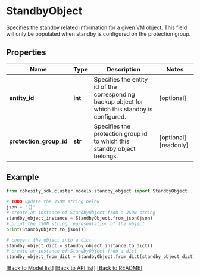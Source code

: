 # StandbyObject

Specifies the standby related information for a given VM object. This field will only be populated when standby is configured on the protection group.

## Properties

Name | Type | Description | Notes
------------ | ------------- | ------------- | -------------
**entity_id** | **int** | Specifies the entity id of the corresponding backup object for which this standby is configured. | [optional] 
**protection_group_id** | **str** | Specifies the protection group id to which this standby object belongs. | [optional] [readonly] 

## Example

```python
from cohesity_sdk.cluster.models.standby_object import StandbyObject

# TODO update the JSON string below
json = "{}"
# create an instance of StandbyObject from a JSON string
standby_object_instance = StandbyObject.from_json(json)
# print the JSON string representation of the object
print(StandbyObject.to_json())

# convert the object into a dict
standby_object_dict = standby_object_instance.to_dict()
# create an instance of StandbyObject from a dict
standby_object_from_dict = StandbyObject.from_dict(standby_object_dict)
```
[[Back to Model list]](../README.md#documentation-for-models) [[Back to API list]](../README.md#documentation-for-api-endpoints) [[Back to README]](../README.md)


